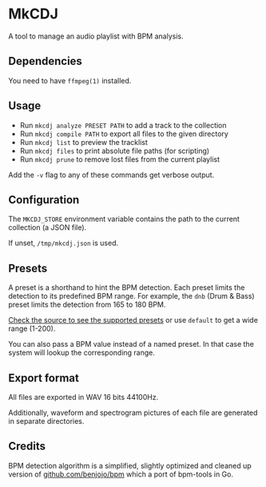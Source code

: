# MkCDJ

A tool to manage an audio playlist with BPM analysis.

## Dependencies

You need to have `ffmpeg(1)` installed.

## Usage

- Run `mkcdj analyze PRESET PATH` to add a track to the collection
- Run `mkcdj compile PATH` to export all files to the given directory
- Run `mkcdj list` to preview the tracklist
- Run `mkcdj files` to print absolute file paths (for scripting)
- Run `mkcdj prune` to remove lost files from the current playlist

Add the `-v` flag to any of these commands get verbose output.

## Configuration

The `MKCDJ_STORE` environment variable contains the path to the current collection (a JSON file).

If unset, `/tmp/mkcdj.json` is used.

## Presets

A preset is a shorthand to hint the BPM detection. Each preset limits the detection to its predefined BPM range.
For example, the `dnb` (Drum & Bass) preset limits the detection from 165 to 180 BPM.

[Check the source to see the supported presets](https://github.com/mzanibelli/mkcdj/blob/master/mkcdj.go) or use `default` to get a wide range (1-200).

You can also pass a BPM value instead of a named preset. In that case the system will lookup the corresponding range.

## Export format

All files are exported in WAV 16 bits 44100Hz.

Additionally, waveform and spectrogram pictures of each file are generated in separate directories.

## Credits

BPM detection algorithm is a simplified, slightly optimized and cleaned up version of [github.com/benjojo/bpm](https://github.com/benjojo/bpm) which a port of bpm-tools in Go.
